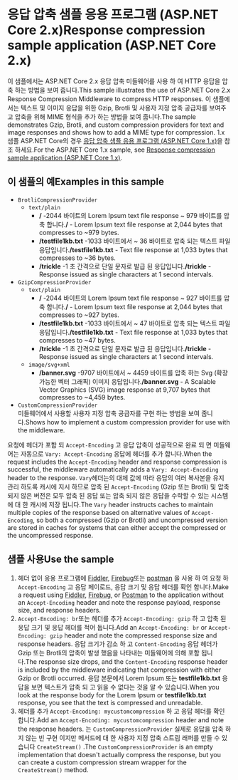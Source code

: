 # <a name="response-compression-sample-application-aspnet-core-2x"></a><span data-ttu-id="17941-101">응답 압축 샘플 응용 프로그램 (ASP.NET Core 2.x)</span><span class="sxs-lookup"><span data-stu-id="17941-101">Response compression sample application (ASP.NET Core 2.x)</span></span>

<span data-ttu-id="17941-102">이 샘플에서는 ASP.NET Core 2.x 응답 압축 미들웨어를 사용 하 여 HTTP 응답을 압축 하는 방법을 보여 줍니다.</span><span class="sxs-lookup"><span data-stu-id="17941-102">This sample illustrates the use of ASP.NET Core 2.x Response Compression Middleware to compress HTTP responses.</span></span> <span data-ttu-id="17941-103">이 샘플에서는 텍스트 및 이미지 응답을 위한 Gzip, Brotli 및 사용자 지정 압축 공급자를 보여주고 압축을 위해 MIME 형식을 추가 하는 방법을 보여 줍니다.</span><span class="sxs-lookup"><span data-stu-id="17941-103">The sample demonstrates Gzip, Brotli, and custom compression providers for text and image responses and shows how to add a MIME type for compression.</span></span> <span data-ttu-id="17941-104">1.x 샘플 ASP.NET Core의 경우 [응답 압축 샘플 응용 프로그램 (ASP.NET Core 1.x)](https://github.com/dotnet/AspNetCore.Docs/tree/main/aspnetcore/performance/response-compression/samples/1.x)을 참조 하세요.</span><span class="sxs-lookup"><span data-stu-id="17941-104">For the ASP.NET Core 1.x sample, see [Response compression sample application (ASP.NET Core 1.x)](https://github.com/dotnet/AspNetCore.Docs/tree/main/aspnetcore/performance/response-compression/samples/1.x).</span></span>

## <a name="examples-in-this-sample"></a><span data-ttu-id="17941-105">이 샘플의 예</span><span class="sxs-lookup"><span data-stu-id="17941-105">Examples in this sample</span></span>

* `BrotliCompressionProvider`
  * `text/plain`
    * <span data-ttu-id="17941-106">**/** -2044 바이트의 Lorem Ipsum text file response ~ 979 바이트를 압축 합니다.</span><span class="sxs-lookup"><span data-stu-id="17941-106">**/** - Lorem Ipsum text file response at 2,044 bytes that compresses to ~979 bytes.</span></span>
    * <span data-ttu-id="17941-107">**/testfile1kb.txt** -1033 바이트에서 ~ 36 바이트로 압축 되는 텍스트 파일 응답입니다.</span><span class="sxs-lookup"><span data-stu-id="17941-107">**/testfile1kb.txt** - Text file response at 1,033 bytes that compresses to ~36 bytes.</span></span>
    * <span data-ttu-id="17941-108">**/trickle** -1 초 간격으로 단일 문자로 발급 된 응답입니다.</span><span class="sxs-lookup"><span data-stu-id="17941-108">**/trickle** - Response issued as single characters at 1 second intervals.</span></span>
* `GzipCompressionProvider`
  * `text/plain`
    * <span data-ttu-id="17941-109">**/** -2044 바이트의 Lorem Ipsum text file response ~ 927 바이트를 압축 합니다.</span><span class="sxs-lookup"><span data-stu-id="17941-109">**/** - Lorem Ipsum text file response at 2,044 bytes that compresses to ~927 bytes.</span></span>
    * <span data-ttu-id="17941-110">**/testfile1kb.txt** -1033 바이트에서 ~ 47 바이트로 압축 되는 텍스트 파일 응답입니다.</span><span class="sxs-lookup"><span data-stu-id="17941-110">**/testfile1kb.txt** - Text file response at 1,033 bytes that compresses to ~47 bytes.</span></span>
    * <span data-ttu-id="17941-111">**/trickle** -1 초 간격으로 단일 문자로 발급 된 응답입니다.</span><span class="sxs-lookup"><span data-stu-id="17941-111">**/trickle** - Response issued as single characters at 1 second intervals.</span></span>
  * `image/svg+xml`
    * <span data-ttu-id="17941-112">**/banner.svg** -9707 바이트에서 ~ 4459 바이트를 압축 하는 Svg (확장 가능한 벡터 그래픽) 이미지 응답입니다.</span><span class="sxs-lookup"><span data-stu-id="17941-112">**/banner.svg** - A Scalable Vector Graphics (SVG) image response at 9,707 bytes that compresses to ~4,459 bytes.</span></span>
* `CustomCompressionProvider`<br><span data-ttu-id="17941-113">미들웨어에서 사용할 사용자 지정 압축 공급자를 구현 하는 방법을 보여 줍니다.</span><span class="sxs-lookup"><span data-stu-id="17941-113">Shows how to implement a custom compression provider for use with the middleware.</span></span>

<span data-ttu-id="17941-114">요청에 헤더가 포함 되 `Accept-Encoding` 고 응답 압축이 성공적으로 완료 되 면 미들웨어는 자동으로 `Vary: Accept-Encoding` 응답에 헤더를 추가 합니다.</span><span class="sxs-lookup"><span data-stu-id="17941-114">When the request includes the `Accept-Encoding` header and response compression is successful, the middleware automatically adds a `Vary: Accept-Encoding` header to the response.</span></span> <span data-ttu-id="17941-115">`Vary`헤더는의 대체 값에 따라 응답의 여러 복사본을 유지 관리 하도록 캐시에 지시 하므로 압축 된 `Accept-Encoding` (Gzip 또는 Brotli) 및 압축 되지 않은 버전은 모두 압축 된 응답 또는 압축 되지 않은 응답을 수락할 수 있는 시스템에 대 한 캐시에 저장 됩니다.</span><span class="sxs-lookup"><span data-stu-id="17941-115">The `Vary` header instructs caches to maintain multiple copies of the response based on alternative values of `Accept-Encoding`, so both a compressed (Gzip or Brotli) and uncompressed version are stored in caches for systems that can either accept the compressed or the uncompressed response.</span></span>

## <a name="use-the-sample"></a><span data-ttu-id="17941-116">샘플 사용</span><span class="sxs-lookup"><span data-stu-id="17941-116">Use the sample</span></span>

1. <span data-ttu-id="17941-117">헤더 없이 응용 프로그램에 [Fiddler](https://www.telerik.com/fiddler), [Firebug](https://getfirebug.com/)또는 [postman](https://www.getpostman.com/) 을 사용 하 여 요청 하 `Accept-Encoding` 고 응답 페이로드, 응답 크기 및 응답 헤더를 확인 합니다.</span><span class="sxs-lookup"><span data-stu-id="17941-117">Make a request using [Fiddler](https://www.telerik.com/fiddler), [Firebug](https://getfirebug.com/), or [Postman](https://www.getpostman.com/) to the application without an `Accept-Encoding` header and note the response payload, response size, and response headers.</span></span>
1. <span data-ttu-id="17941-118">`Accept-Encoding: br`또는 헤더를 추가 `Accept-Encoding: gzip` 하 고 압축 된 응답 크기 및 응답 헤더를 적어 둡니다.</span><span class="sxs-lookup"><span data-stu-id="17941-118">Add an `Accept-Encoding: br` or `Accept-Encoding: gzip` header and note the compressed response size and response headers.</span></span> <span data-ttu-id="17941-119">응답 크기가 감소 하 고 `Content-Encoding` 응답 헤더가 Gzip 또는 Brotli의 압축이 발생 했음을 나타내는 미들웨어에 의해 포함 됩니다.</span><span class="sxs-lookup"><span data-stu-id="17941-119">The response size drops, and the `Content-Encoding` response header is included by the middleware indicating that compression with either Gzip or Brotli occurred.</span></span> <span data-ttu-id="17941-120">응답 본문에서 Lorem Ipsum 또는 **testfile1kb.txt** 응답을 보면 텍스트가 압축 되 고 읽을 수 없다는 것을 알 수 있습니다.</span><span class="sxs-lookup"><span data-stu-id="17941-120">When you look at the response body for the Lorem Ipsum or **testfile1kb.txt** response, you see that the text is compressed and unreadable.</span></span>
1. <span data-ttu-id="17941-121">헤더를 추가 `Accept-Encoding: mycustomcompression` 하 고 응답 헤더를 확인 합니다.</span><span class="sxs-lookup"><span data-stu-id="17941-121">Add an `Accept-Encoding: mycustomcompression` header and note the response headers.</span></span> <span data-ttu-id="17941-122">는 `CustomCompressionProvider` 실제로 응답을 압축 하지 않는 빈 구현 이지만 메서드에 대 한 사용자 지정 압축 스트림 래퍼를 만들 수 있습니다 `CreateStream()` .</span><span class="sxs-lookup"><span data-stu-id="17941-122">The `CustomCompressionProvider` is an empty implementation that doesn't actually compress the response, but you can create a custom compression stream wrapper for the `CreateStream()` method.</span></span>
